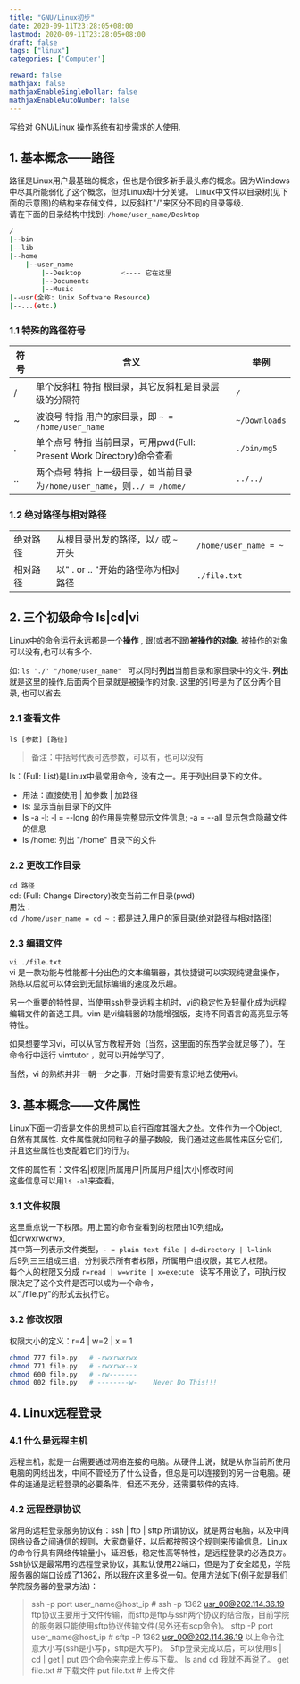 ```yaml
---
title: "GNU/Linux初步"
date: 2020-09-11T23:28:05+08:00
lastmod: 2020-09-11T23:28:05+08:00
draft: false
tags: ["linux"]
categories: ['Computer']

reward: false
mathjax: false
mathjaxEnableSingleDollar: false
mathjaxEnableAutoNumber: false
---
```


写给对 GNU/Linux 操作系统有初步需求的人使用.
<!--more-->

## 1. 基本概念——路径
路径是Linux用户最基础的概念，但也是令很多新手最头疼的概念。因为Windows中尽其所能弱化了这个概念，但对Linux却十分关键。
Linux中文件以目录树(见下面的示意图)的结构来存储文件，以反斜杠"/"来区分不同的目录等级.  
请在下面的目录结构中找到: `/home/user_name/Desktop`

```bash
/  
|--bin  
|--lib  
|--home  
    |--user_name  
        |--Desktop          <---- 它在这里
        |--Documents  
        |--Music  
|--usr(全称: Unix Software Resource)   
|--...(etc.)  
```

### 1.1 特殊的路径符号
|符号| 含义 | 举例 |
|----|--------|--|
|/	| 单个反斜杠 特指 根目录，其它反斜杠是目录层级的分隔符 | `/` |
| ~	| 波浪号 特指 用户的家目录，即 `~ = /home/user_name` |  `~/Downloads` |
|.	|单个点号 特指 当前目录，可用pwd(Full: Present Work Directory)命令查看 | `./bin/mg5`|
| .. |两个点号 特指 上一级目录，如当前目录为`/home/user_name`，则`../ = /home/` | `../../`|

### 1.2 绝对路径与相对路径
| | | |
|--|----|----|
|绝对路径 | 从根目录出发的路径，以`/` 或 `~` 开头 | `/home/user_name = ~ `  |
|相对路径 | 以" . or .. "开始的路径称为相对路径 |  ` ./file.txt ` |
 
## 2. 三个初级命令 ls|cd|vi
Linux中的命令运行永远都是一个**操作** , 跟(或者不跟)**被操作的对象**. 被操作的对象可以没有,也可以有多个.  

如: `ls './' "/home/user_name" ` 可以同时**列出**当前目录和家目录中的文件. **列出**就是这里的操作,后面两个目录就是被操作的对象. 这里的引号是为了区分两个目录, 也可以省去.

### 2.1 查看文件
`ls [参数] [路径]`  
> 备注：中括号代表可选参数，可以有，也可以没有  

ls：(Full: List)是Linux中最常用命令，没有之一。用于列出目录下的文件。  
- 用法：直接使用 | 加参数 | 加路径  
- ls: 显示当前目录下的文件  
- ls -a -l: -l = --long 的作用是完整显示文件信息; -a = --all 显示包含隐藏文件的信息  
- ls /home: 列出 "/home" 目录下的文件  
### 2.2 更改工作目录
`cd 路径`  
cd: (Full: Change Directory)改变当前工作目录(pwd)  
用法：  
`cd /home/user_name = cd ~ `: 都是进入用户的家目录(绝对路径与相对路径)

### 2.3 编辑文件
`vi ./file.txt`  
vi 是一款功能与性能都十分出色的文本编辑器，其快捷键可以实现纯键盘操作，熟练以后就可以体会到无鼠标编辑的速度及乐趣。  

另一个重要的特性是，当使用ssh登录远程主机时，vi的稳定性及轻量化成为远程编辑文件的首选工具。vim 是vi编辑器的功能增强版，支持不同语言的高亮显示等特性。  

如果想要学习vi，可以从官方教程开始（当然，这里面的东西学会就足够了）。在命令行中运行 vimtutor ，就可以开始学习了。

当然，vi 的熟练并非一朝一夕之事，开始时需要有意识地去使用vi。

## 3. 基本概念——文件属性
Linux下面一切皆是文件的思想可以自行百度其强大之处。文件作为一个Object, 自然有其属性.
文件属性就如同粒子的量子数般，我们通过这些属性来区分它们，并且这些属性也支配着它们的行为。

文件的属性有：文件名|权限|所属用户|所属用户组|大小|修改时间  
这些信息可以用`ls -al`来查看。
### 3.1 文件权限
这里重点说一下权限。用上面的命令查看到的权限由10列组成，  
如drwxrwxrwx,  
其中第一列表示文件类型，`- = plain text file | d=directory | l=link   `     
后9列三三组成三组，分别表示所有者权限，所属用户组权限，其它人权限。  
每个人的权限又分成 `r=read | w=write | x=execute ` 
读写不用说了，可执行权限决定了这个文件是否可以成为一个命令，  
以"./file.py"的形式去执行它。  
### 3.2 修改权限
权限大小的定义：r=4 | w=2 | x = 1  
```bash
chmod 777 file.py   # -rwxrwxrwx  
chmod 771 file.py   # -rwxrwx--x  
chmod 600 file.py   # -rw-------  
chmod 002 file.py   # --------w-    Never Do This!!!  
```

## 4. Linux远程登录
### 4.1 什么是远程主机
远程主机，就是一台需要通过网络连接的电脑。从硬件上说，就是从你当前所使用电脑的网线出发，中间不管经历了什么设备，但总是可以连接到的另一台电脑。硬件的连通是远程登录的必要条件，但还不充分，还需要软件的支持。
### 4.2 远程登录协议
常用的远程登录服务协议有：ssh | ftp | sftp 
所谓协议，就是两台电脑，以及中间网络设备之间通信的规则，大家商量好，以后都按照这个规则来传输信息。Linux的命令行具有网络传输量小，延迟低，稳定性高等特性，是远程登录的必选良方。
Ssh协议是最常用的远程登录协议，其默认使用22端口，但是为了安全起见，学院服务器的端口设成了1362，所以我在这里多说一句。使用方法如下(例子就是我们学院服务器的登录方法)：
> ssh -p port user_name@host_ip 		# ssh -p 1362 usr_00@202.114.36.19
ftp协议主要用于文件传输，而sftp是ftp与ssh两个协议的结合版，目前学院的服务器只能使用sftp协议传输文件(另外还有scp命令)。
> sftp -P port user_name@host_ip	# sftp -P 1362 usr_00@202.114.36.19
以上命令注意大小写(ssh是小写p，sftp是大写P)。
Sftp登录完成以后，可以使用ls | cd | get | put 四个命令来完成上传与下载。
ls and cd 我就不再说了。
> get file.txt			# 下载文件
> put file.txt			# 上传文件